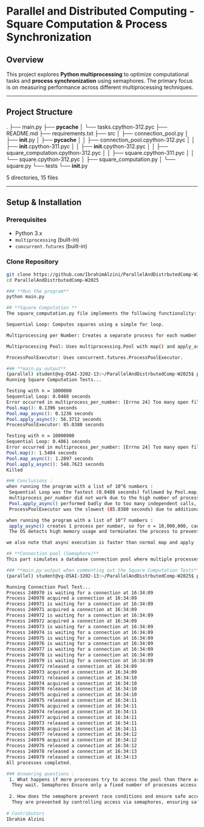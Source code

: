 # Parallel and Distributed Computing - Square Computation & Process Synchronization

## Overview
This project explores **Python multiprocessing** to optimize computational tasks and **process synchronization** using semaphores. The primary focus is on measuring performance across different multiprocessing techniques.

---

## Project Structure
.
├── main.py
├── __pycache__
│   └── tasks.cpython-312.pyc
├── README.md
├── requirements.txt
├── src
│   ├── connection_pool.py
│   ├── __init__.py
│   ├── __pycache__
│   │   ├── connection_pool.cpython-312.pyc
│   │   ├── __init__.cpython-311.pyc
│   │   ├── __init__.cpython-312.pyc
│   │   ├── square_computation.cpython-312.pyc
│   │   ├── square.cpython-311.pyc
│   │   └── square.cpython-312.pyc
│   ├── square_computation.py
│   └── square.py
└── tests
    └── __init__.py

5 directories, 15 files


---

## **Setup & Installation**
### **Prerequisites**
- Python 3.x
- `multiprocessing` (built-in)
- `concurrent.futures` (built-in)

### **Clone Repository**
```sh
git clone https://github.com/IbrahimAlzini/ParallelAndDistrbutedComp-W2025.git
cd ParallelAndDistrbutedComp-W2025

### **Run the program**
python main.py

## **Square Computation **
The square_computation.py file implements the following functionality:

Sequential Loop: Computes squares using a simple for loop.

Multiprocessing per Number: Creates a separate process for each number.

Multiprocessing Pool: Uses multiprocessing.Pool with map() and apply_async().

ProcessPoolExecutor: Uses concurrent.futures.ProcessPoolExecutor.

### **main.py output**
(parallel) student@vg-DSAI-3202-13:~/ParallelAndDistrbutedComp-W2025$ python main.py 
Running Square Computation Tests...

Testing with n = 1000000
Sequential Loop: 0.0488 seconds
Error occurred in multiprocess_per_number: [Errno 24] Too many open files
Pool.map(): 0.1396 seconds
Pool.map_async(): 0.1236 seconds
Pool.apply_async(): 56.3712 seconds
ProcessPoolExecutor: 85.0380 seconds

Testing with n = 10000000
Sequential Loop: 0.4861 seconds
Error occurred in multiprocess_per_number: [Errno 24] Too many open files
Pool.map(): 1.5404 seconds
Pool.map_async(): 1.2897 seconds
Pool.apply_async(): 548.7623 seconds
Killed

### Conclusions :
when running the program with a list of 10^6 numbers :
 Sequential Loop was the fastest (0.0488 seconds) followed by Pool.map_async() and Pool.map().
 multiprocess_per_number did not work due to the high number of processes generated which exceeded the limit.
 Pool.apply_async() performed badly due to too many independent calls, which caused high overhead.
 ProcessPoolExecutor was the slowest (85.0380 seconds) due to additional scheduling overhead.

when running the program with a list of 10^7 numbers :
 apply_async() creates 1 process per number, so for n = 10,000,000, causing consuming enormous memory. 
 The OS detects high memory usage and terminates the process to prevent system crashes.

we also note that async execution is faster than normal map and apply

## **Connection pool (Semaphore)**
This part simulates a database connection pool where multiple processes compete for limited resources.

### **main.py output when commenting out the Square Computation Tests**
(parallel) student@vg-DSAI-3202-13:~/ParallelAndDistrbutedComp-W2025$ python main.py 

Running Connection Pool Test...
Process 240970 is waiting for a connection at 16:34:09
Process 240970 acquired a connection at 16:34:09
Process 240971 is waiting for a connection at 16:34:09
Process 240971 acquired a connection at 16:34:09
Process 240972 is waiting for a connection at 16:34:09
Process 240972 acquired a connection at 16:34:09
Process 240973 is waiting for a connection at 16:34:09
Process 240974 is waiting for a connection at 16:34:09
Process 240975 is waiting for a connection at 16:34:09
Process 240976 is waiting for a connection at 16:34:09
Process 240977 is waiting for a connection at 16:34:09
Process 240978 is waiting for a connection at 16:34:09
Process 240979 is waiting for a connection at 16:34:09
Process 240972 released a connection at 16:34:09
Process 240973 acquired a connection at 16:34:09
Process 240971 released a connection at 16:34:10
Process 240974 acquired a connection at 16:34:10
Process 240970 released a connection at 16:34:10
Process 240975 acquired a connection at 16:34:10
Process 240975 released a connection at 16:34:11
Process 240976 acquired a connection at 16:34:11
Process 240974 released a connection at 16:34:11
Process 240977 acquired a connection at 16:34:11
Process 240973 released a connection at 16:34:11
Process 240978 acquired a connection at 16:34:11
Process 240977 released a connection at 16:34:12
Process 240979 acquired a connection at 16:34:12
Process 240976 released a connection at 16:34:12
Process 240978 released a connection at 16:34:13
Process 240979 released a connection at 16:34:13
All processes completed.

### Answering questions :
 1. What happens if more processes try to access the pool than there are available connections? 
  They wait. Semaphores Ensure only a fixed number of processes access the resource concurrently.
  
 2. How does the semaphore prevent race conditions and ensure safe access to the connections? 
  They are prevented by controlling access via semaphores, ensuring safe resource utilization.
  
# Contributors
Ibrahim Alzini


